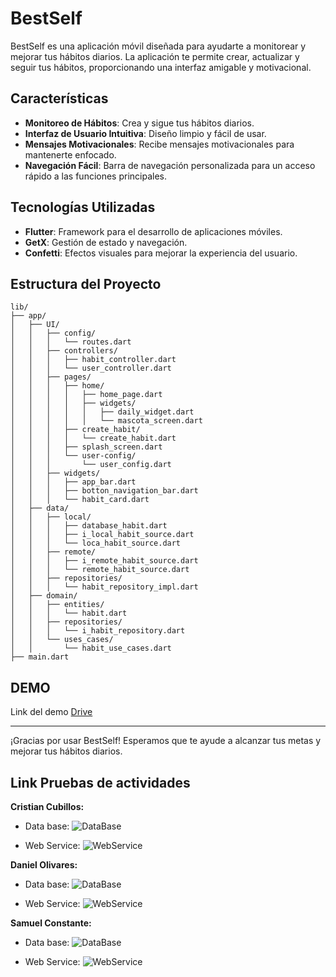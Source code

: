  # BestSelf

BestSelf es una aplicación móvil diseñada para ayudarte a monitorear y mejorar tus hábitos diarios. La aplicación te permite crear, actualizar y seguir tus hábitos, proporcionando una interfaz amigable y motivacional.

## Características

- **Monitoreo de Hábitos**: Crea y sigue tus hábitos diarios.
- **Interfaz de Usuario Intuitiva**: Diseño limpio y fácil de usar.
- **Mensajes Motivacionales**: Recibe mensajes motivacionales para mantenerte enfocado.
- **Navegación Fácil**: Barra de navegación personalizada para un acceso rápido a las funciones principales.

## Tecnologías Utilizadas

- **Flutter**: Framework para el desarrollo de aplicaciones móviles.
- **GetX**: Gestión de estado y navegación.
- **Confetti**: Efectos visuales para mejorar la experiencia del usuario.

## Estructura del Proyecto

```plaintext
lib/
├── app/
│   ├── UI/
│   │   ├── config/
│   │   │   └── routes.dart
│   │   ├── controllers/
│   │   │   ├── habit_controller.dart
│   │   │   └── user_controller.dart
│   │   ├── pages/
│   │   │   ├── home/
│   │   │   │   ├── home_page.dart
│   │   │   │   ├── widgets/
│   │   │   │   │   ├── daily_widget.dart
│   │   │   │   │   └── mascota_screen.dart
│   │   │   ├── create_habit/
│   │   │   │   └── create_habit.dart
│   │   │   ├── splash_screen.dart
│   │   │   └── user-config/
│   │   │       └── user_config.dart
│   │   ├── widgets/
│   │   │   ├── app_bar.dart
│   │   │   ├── botton_navigation_bar.dart
│   │   │   └── habit_card.dart
│   ├── data/
│   │   ├── local/
│   │   │   ├── database_habit.dart
│   │   │   ├── i_local_habit_source.dart
│   │   │   └── loca_habit_source.dart
│   │   ├── remote/
│   │   │   ├── i_remote_habit_source.dart
│   │   │   └── remote_habit_source.dart
│   │   ├── repositories/
│   │   │   └── habit_repository_impl.dart
│   ├── domain/
│   │   ├── entities/
│   │   │   └── habit.dart
│   │   ├── repositories/
│   │   │   └── i_habit_repository.dart
│   │   └── uses_cases/
│   │       └── habit_use_cases.dart
├── main.dart
```


## DEMO

Link del demo [Drive](https://drive.google.com/file/d/1OevE8vCmF_UuYGNyntKTpl-D7ID4rp1Y/view?usp=drivesdk)

---

¡Gracias por usar BestSelf! Esperamos que te ayude a alcanzar tus metas y mejorar tus hábitos diarios.

## Link Pruebas de actividades

**Cristian Cubillos:**

- Data base:
![DataBase](./assets//comprobantes_actividad/CristianCubillos/CristianCubillosDataBase.png)


- Web Service:
![WebService](./assets//comprobantes_actividad/CristianCubillos/CristianCubillosWebService.png)

**Daniel Olivares:**

- Data base:
![DataBase](./assets//comprobantes_actividad/DanielOlivares/database.png)


- Web Service:
![WebService](./assets//comprobantes_actividad/DanielOlivares/webservices.png)

**Samuel Constante:**

- Data base:
![DataBase](./assets//comprobantes_actividad/SamuelConstante/database.png)


- Web Service:
![WebService](./assets//comprobantes_actividad/SamuelConstante/webservice.png)
